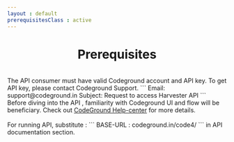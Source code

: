 ```yaml
---
layout : default
prerequisitesClass : active
---
```


<center>  <h1>Prerequisites</h1></center>
<br>
The API consumer must have valid Codeground account and API key. To get API key, please contact Codeground Support.
```
Email: support@codeground.in
Subject: Request to access Harvester API
```
<br>
Before diving into the API , familiarity with Codeground UI and flow will be beneficiary. Check out 
<a href="https://helpcenter.codeground.in/?ht_kb=how-to-successfully-create-a-test-and-host-it">CodeGround Help-center</a> for more details.
<br>
<br>
For running API, substitute :
```
BASE-URL : codeground.in/code4/
```
in API documentation section.